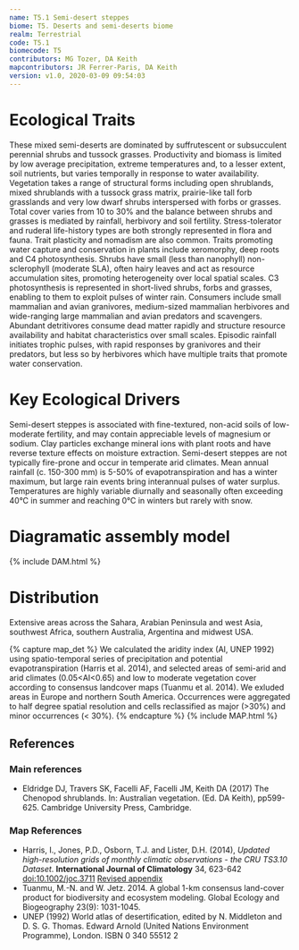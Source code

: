 ```yaml
---
name: T5.1 Semi-desert steppes
biome: T5. Deserts and semi-deserts biome
realm: Terrestrial
code: T5.1
biomecode: T5
contributors: MG Tozer, DA Keith
mapcontributors: JR Ferrer-Paris, DA Keith
version: v1.0, 2020-03-09 09:54:03
---
```

# Ecological Traits
 
These mixed semi-deserts are dominated by suffrutescent or subsucculent perennial shrubs and tussock grasses. Productivity and biomass is limited by low average precipitation, extreme temperatures and, to a lesser extent, soil nutrients, but varies temporally in response to water availability. Vegetation takes a range of structural forms including open shrublands, mixed shrublands with a tussock grass matrix, prairie-like tall forb grasslands and very low dwarf shrubs interspersed with forbs or grasses. Total cover varies from 10 to 30% and the balance between shrubs and grasses is mediated by rainfall, herbivory and soil fertility. Stress-tolerator and ruderal life-history types are both strongly represented in flora and fauna. Trait plasticity and nomadism are also common. Traits promoting water capture and conservation in plants include xeromorphy, deep roots and C4 photosynthesis. Shrubs have small (less than nanophyll) non-sclerophyll (moderate SLA), often hairy leaves and act as resource accumulation sites, promoting heterogeneity over local spatial scales. C3 photosynthesis is represented in short-lived shrubs, forbs and grasses, enabling to them to exploit pulses of winter rain. Consumers include small mammalian and avian granivores, medium-sized mammalian herbivores and wide-ranging large mammalian and avian predators and scavengers.  Abundant detritivores consume dead matter rapidly and structure resource availability and habitat characteristics over small scales. Episodic rainfall initiates trophic pulses, with rapid responses by granivores and their predators, but less so by herbivores which have multiple traits that promote water conservation.
 
# Key Ecological Drivers
 
Semi-desert steppes is associated with fine-textured, non-acid soils of low-moderate fertility, and may contain appreciable levels of magnesium or sodium. Clay particles exchange mineral ions with plant roots and have reverse texture effects on moisture extraction. Semi-desert steppes are not typically fire-prone and occur in temperate arid climates.  Mean annual rainfall (c. 150-300 mm) is 5-50% of  evapotranspiration and has a winter maximum, but large rain events bring interannual pulses of water surplus. Temperatures are highly variable diurnally and seasonally often exceeding 40°C in summer and reaching 0°C in winters but rarely with snow.
 
# Diagramatic assembly model
 
{% include DAM.html %}
 
# Distribution
 
Extensive areas across the Sahara, Arabian Peninsula and west Asia, southwest Africa, southern Australia, Argentina and midwest USA.

{% capture map_det %}
We calculated the aridity index (AI, UNEP 1992) using  spatio-temporal series of precipitation and potential evapotranspiration (Harris et al. 2014), and selected areas of semi-arid and arid climates (0.05<AI<0.65) and low to moderate vegetation cover according to consensus landcover maps (Tuanmu et al. 2014). We exluded areas in Europe and northern South America. Occurrences were aggregated to half degree spatial resolution and cells reclassified as major (>30%) and minor occurrences (< 30%).
{% endcapture %}
{% include MAP.html %}

## References
### Main references
* Eldridge DJ, Travers SK, Facelli AF, Facelli JM, Keith DA (2017) The Chenopod shrublands. In: Australian vegetation. (Ed. DA Keith), pp599-625. Cambridge University Press, Cambridge.
### Map References
* Harris, I., Jones, P.D., Osborn, T.J. and Lister, D.H. (2014), *Updated high-resolution grids of monthly climatic observations - the CRU TS3.10 Dataset*. **International Journal of Climatology** 34, 623-642 [doi:10.1002/joc.3711](http://dx.doi.org/10.1002/joc.3711) [Revised appendix](https://crudata.uea.ac.uk/cru/data/hrg/Revised_Appendix_3_CLD.pdf)
* Tuanmu, M.-N. and W. Jetz. 2014. A global 1-km consensus land-cover product for biodiversity and ecosystem modeling. Global Ecology and Biogeography 23(9): 1031-1045.
* UNEP (1992) World atlas of desertification, edited by N. Middleton and D. S. G. Thomas. Edward Arnold (United Nations Environment Programme), London. ISBN 0 340 55512 2

